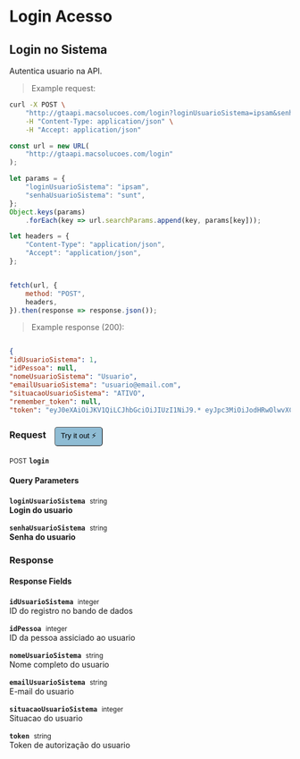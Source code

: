 # Login Acesso


## Login no Sistema


<aside class="notice">Autentica usuario na API.</aside>

> Example request:

```bash
curl -X POST \
    "http://gtaapi.macsolucoes.com/login?loginUsuarioSistema=ipsam&senhaUsuarioSistema=sunt" \
    -H "Content-Type: application/json" \
    -H "Accept: application/json"
```

```javascript
const url = new URL(
    "http://gtaapi.macsolucoes.com/login"
);

let params = {
    "loginUsuarioSistema": "ipsam",
    "senhaUsuarioSistema": "sunt",
};
Object.keys(params)
    .forEach(key => url.searchParams.append(key, params[key]));

let headers = {
    "Content-Type": "application/json",
    "Accept": "application/json",
};


fetch(url, {
    method: "POST",
    headers,
}).then(response => response.json());
```


> Example response (200):

```json

{
"idUsuarioSistema": 1,
"idPessoa": null,
"nomeUsuarioSistema": "Usuario",
"emailUsuarioSistema": "usuario@email.com",
"situacaoUsuarioSistema": "ATIVO",
"remember_token": null,
"token": "eyJ0eXAiOiJKV1QiLCJhbGciOiJIUzI1NiJ9.* eyJpc3MiOiJodHRwOlwvXC9ndGFhcGkubWFjc29sdWNvZXMuY29tIiwic3ViIjoxLCJ1c2VyIjoiQWRyaWFubyBTYWxlcyBTYW50b3MiLCJpYXQiOjE2MTAxMzU3NDEsImV4cCI6MTYxMDEzOTM0MX0.* 2gHZwAHqY5CHKENYVR_WU0Zk8LndeQ0LUkcFf7pKhMo"
```
<div id="execution-results-POSTlogin" hidden>
    <blockquote>Received response<span id="execution-response-status-POSTlogin"></span>:</blockquote>
    <pre class="json"><code id="execution-response-content-POSTlogin"></code></pre>
</div>
<div id="execution-error-POSTlogin" hidden>
    <blockquote>Request failed with error:</blockquote>
    <pre><code id="execution-error-message-POSTlogin"></code></pre>
</div>
<form id="form-POSTlogin" data-method="POST" data-path="login" data-authed="0" data-hasfiles="0" data-headers='{"Content-Type":"application\/json","Accept":"application\/json"}' onsubmit="event.preventDefault(); executeTryOut('POSTlogin', this);">
<h3>
    Request&nbsp;&nbsp;&nbsp;
        <button type="button" style="background-color: #8fbcd4; padding: 5px 10px; border-radius: 5px; border-width: thin;" id="btn-tryout-POSTlogin" onclick="tryItOut('POSTlogin');">Try it out ⚡</button>
    <button type="button" style="background-color: #c97a7e; padding: 5px 10px; border-radius: 5px; border-width: thin;" id="btn-canceltryout-POSTlogin" onclick="cancelTryOut('POSTlogin');" hidden>Cancel</button>&nbsp;&nbsp;
    <button type="submit" style="background-color: #6ac174; padding: 5px 10px; border-radius: 5px; border-width: thin;" id="btn-executetryout-POSTlogin" hidden>Send Request 💥</button>
    </h3>
<p>
<small class="badge badge-black">POST</small>
 <b><code>login</code></b>
</p>
<h4 class="fancy-heading-panel"><b>Query Parameters</b></h4>
<p>
<b><code>loginUsuarioSistema</code></b>&nbsp;&nbsp;<small>string</small>  &nbsp;
<input type="text" name="loginUsuarioSistema" data-endpoint="POSTlogin" data-component="query" required  hidden>
<br>
<b>Login do usuario</b></p>
<p>
<b><code>senhaUsuarioSistema</code></b>&nbsp;&nbsp;<small>string</small>  &nbsp;
<input type="text" name="senhaUsuarioSistema" data-endpoint="POSTlogin" data-component="query" required  hidden>
<br>
<b>Senha do usuario</b></p>
</form>

### Response
<h4 class="fancy-heading-panel"><b>Response Fields</b></h4>
<p>
<b><code>idUsuarioSistema</code></b>&nbsp;&nbsp;<small>integer</small>  &nbsp;
<br>
ID do registro no bando de dados</p>
<p>
<b><code>idPessoa</code></b>&nbsp;&nbsp;<small>integer</small>  &nbsp;
<br>
ID da pessoa assiciado ao usuario</p>
<p>
<b><code>nomeUsuarioSistema</code></b>&nbsp;&nbsp;<small>string</small>  &nbsp;
<br>
Nome completo do usuario</p>
<p>
<b><code>emailUsuarioSistema</code></b>&nbsp;&nbsp;<small>string</small>  &nbsp;
<br>
E-mail do usuario</p>
<p>
<b><code>situacaoUsuarioSistema</code></b>&nbsp;&nbsp;<small>integer</small>  &nbsp;
<br>
Situacao do usuario</p>
<p>
<b><code>token</code></b>&nbsp;&nbsp;<small>string</small>  &nbsp;
<br>
Token de autorização do usuario</p>


